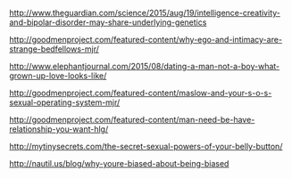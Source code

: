 <a href="http://www.theguardian.com/science/2015/aug/19/intelligence-creativity-and-bipolar-disorder-may-share-underlying-genetics" target="_blank">http://www.theguardian.com/science/2015/aug/19/intelligence-creativity-and-bipolar-disorder-may-share-underlying-genetics</a>

<a href="http://goodmenproject.com/featured-content/why-ego-and-intimacy-are-strange-bedfellows-mjr/" target="_blank">http://goodmenproject.com/featured-content/why-ego-and-intimacy-are-strange-bedfellows-mjr/</a>

<a href="http://www.elephantjournal.com/2015/08/dating-a-man-not-a-boy-what-grown-up-love-looks-like/" target="_blank">http://www.elephantjournal.com/2015/08/dating-a-man-not-a-boy-what-grown-up-love-looks-like/</a>

<a href="http://goodmenproject.com/featured-content/maslow-and-your-s-o-s-sexual-operating-system-mjr/" target="_blank">http://goodmenproject.com/featured-content/maslow-and-your-s-o-s-sexual-operating-system-mjr/</a>

<a href="http://goodmenproject.com/featured-content/man-need-be-have-relationship-you-want-hlg/" target="_blank">http://goodmenproject.com/featured-content/man-need-be-have-relationship-you-want-hlg/</a>

<a href="http://mytinysecrets.com/the-secret-sexual-powers-of-your-belly-button/" target="_blank">http://mytinysecrets.com/the-secret-sexual-powers-of-your-belly-button/</a>

<a href="http://nautil.us/blog/why-youre-biased-about-being-biased" target="_blank">http://nautil.us/blog/why-youre-biased-about-being-biased</a>
